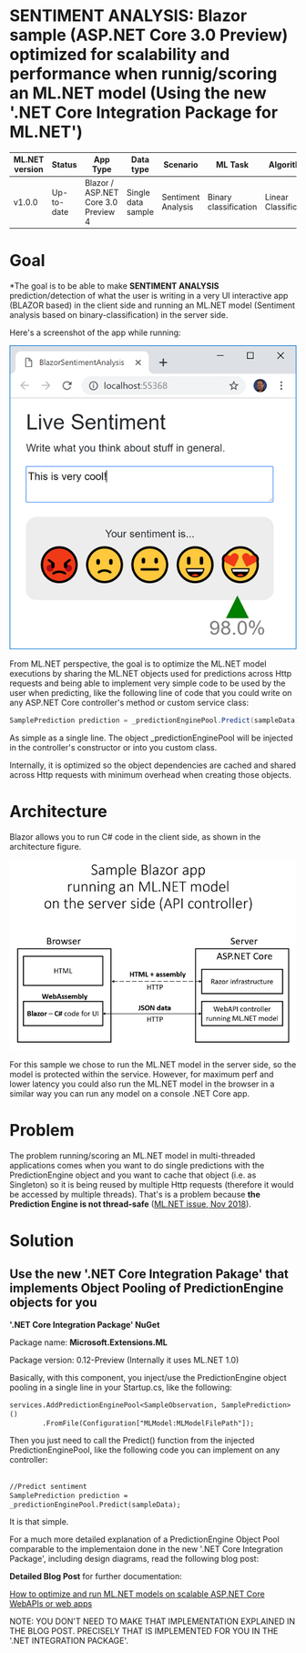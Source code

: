 

# SENTIMENT ANALYSIS: Blazor sample (ASP.NET Core 3.0 Preview) optimized for scalability and performance when runnig/scoring an ML.NET model (Using the new '.NET Core Integration Package for ML.NET')


| ML.NET version | Status                        | App Type    | Data type | Scenario            | ML Task                   | Algorithms                  |
|----------------|-------------------------------|-------------|-----------|---------------------|---------------------------|-----------------------------|
| v1.0.0           | Up-to-date | Blazor / ASP.NET Core 3.0 Preview 4 | Single data sample | Sentiment Analysis | Binary   classification | Linear Classification |

# Goal

*The goal is to be able to make **SENTIMENT ANALYSIS** prediction/detection of what the user is writing in a very UI interactive app (BLAZOR based) in the client side and running an ML.NET model (Sentiment analysis based on binary-classification) in the server side.

Here's a screenshot of the app while running:

![Blazor App running](./Images/blazor-app-running.png)

From ML.NET perspective, the goal is to optimize the ML.NET model executions by sharing the ML.NET objects used for predictions across Http requests and being able to implement very simple code to be used by the user when predicting, like the following line of code that you could write on any ASP.NET Core controller's method or custom service class:

```cs
SamplePrediction prediction = _predictionEnginePool.Predict(sampleData);
```

As simple as a single line. The object _predictionEnginePool will be injected in the controller's constructor or into you custom class. 

Internally, it is optimized so the object dependencies are cached and shared across Http requests with minimum overhead when creating those objects.

# Architecture

Blazor allows you to run C# code in the client side, as shown in the architecture figure.

![Blazor App Architecture](./Images/blazor-app-architecture.png)

For this sample we chose to run the ML.NET model in the server side, so the model is protected within the service. However, for maximum perf and lower latency you could also run the ML.NET model in the browser in a similar way you can run any model on a console .NET Core app.



# Problem

The problem running/scoring an ML.NET model in multi-threaded applications comes when you want to do single predictions with the PredictionEngine object and you want to cache that object (i.e. as Singleton) so it is being reused by multiple Http requests (therefore it would be accessed by multiple threads). That's is a problem because **the Prediction Engine is not thread-safe** ([ML.NET issue, Nov 2018](https://github.com/dotnet/machinelearning/issues/1718)).

# Solution

## Use the new '.NET Core Integration Pakage' that implements Object Pooling of PredictionEngine objects for you 

**'.NET Core Integration Package' NuGet**

Package name: **Microsoft.Extensions.ML**

Package version: 0.12-Preview 
(Internally it uses ML.NET 1.0)

Basically, with this component, you inject/use the PredictionEngine object pooling in a single line in your Startup.cs, like the following:

```CSharp
services.AddPredictionEnginePool<SampleObservation, SamplePrediction>()
        .FromFile(Configuration["MLModel:MLModelFilePath"]);

```

Then you just need to call the Predict() function from the injected PredictionEnginePool, like the following code you can implement on any controller:

```CSharp

//Predict sentiment
SamplePrediction prediction = _predictionEnginePool.Predict(sampleData);

```

It is that simple.

For a much more detailed explanation of a PredictionEngine Object Pool comparable to the implementaion done in the new '.NET Core Integration Package', including design diagrams, read the following blog post:

**Detailed Blog Post** for further documentation:

[How to optimize and run ML.NET models on scalable ASP.NET Core WebAPIs or web apps](https://devblogs.microsoft.com/cesardelatorre/how-to-optimize-and-run-ml-net-models-on-scalable-asp-net-core-webapis-or-web-apps/)

NOTE: YOU DON'T NEED TO MAKE THAT IMPLEMENTATION EXPLAINED IN THE BLOG POST.
PRECISELY THAT IS IMPLEMENTED FOR YOU IN THE '.NET INTEGRATION PACKAGE'.

